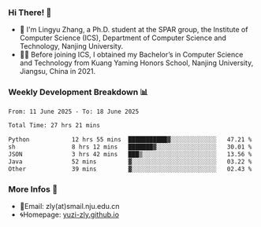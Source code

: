 ### Hi There! 👋 
- 🐳 I'm Lingyu Zhang, a Ph.D. student at the SPAR group, the Institute of Computer Science (ICS), Department of Computer Science and Technology, Nanjing University.
- 🧑‍🎓 Before joining ICS, I obtained my Bachelor’s in Computer Science and Technology from Kuang Yaming Honors School, Nanjing University, Jiangsu, China in 2021.

### Weekly Development Breakdown :bar_chart:

<!--START_SECTION:waka-->

```txt
From: 11 June 2025 - To: 18 June 2025

Total Time: 27 hrs 21 mins

Python            12 hrs 55 mins  ███████████▓░░░░░░░░░░░░░   47.21 %
sh                8 hrs 12 mins   ███████▓░░░░░░░░░░░░░░░░░   30.01 %
JSON              3 hrs 42 mins   ███▒░░░░░░░░░░░░░░░░░░░░░   13.56 %
Java              52 mins         ▓░░░░░░░░░░░░░░░░░░░░░░░░   03.22 %
Other             39 mins         ▓░░░░░░░░░░░░░░░░░░░░░░░░   02.43 %
```

<!--END_SECTION:waka-->

<!--
### Github Contributions :octocat:

![](https://raw.githubusercontent.com/yuzi-zly/yuzi-zly/output/github-contribution-grid-snake.svg)              
-->

### More Infos 📖

- 📧Email: zly(at)smail.nju.edu.cn
- 🌀Homepage: [yuzi-zly.github.io](https://yuzi-zly.github.io/)
